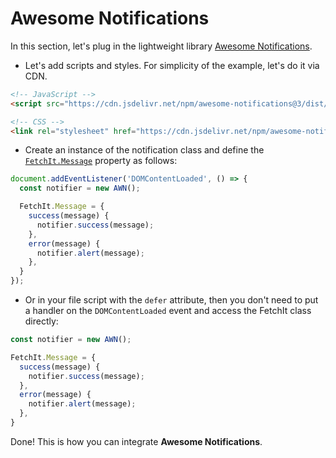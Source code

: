 # Awesome Notifications

In this section, let's plug in the lightweight library [Awesome Notifications](https://f3oall.github.io/awesome-notifications/).

- Let's add scripts and styles. For simplicity of the example, let's do it via CDN.

```html
<!-- JavaScript -->
<script src="https://cdn.jsdelivr.net/npm/awesome-notifications@3/dist/index.var.js" defer></script>

<!-- CSS -->
<link rel="stylesheet" href="https://cdn.jsdelivr.net/npm/awesome-notifications@3/dist/style.min.css">
```

- Create an instance of the notification class and define the [`FetchIt.Message`](/en/components/fetchit/frontend/class#fetchitmessage) property as follows:

```js
document.addEventListener('DOMContentLoaded', () => {
  const notifier = new AWN();

  FetchIt.Message = {
    success(message) {
      notifier.success(message);
    },
    error(message) {
      notifier.alert(message);
    },
  }
});
```

- Or in your file script with the `defer` attribute, then you don't need to put a handler on the `DOMContentLoaded` event and access the FetchIt class directly:

```js
const notifier = new AWN();

FetchIt.Message = {
  success(message) {
    notifier.success(message);
  },
  error(message) {
    notifier.alert(message);
  },
}
```

Done! This is how you can integrate **Awesome Notifications**.

